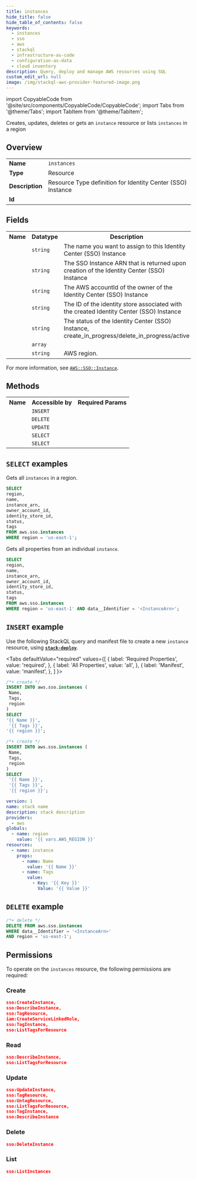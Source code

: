 ```yaml
---
title: instances
hide_title: false
hide_table_of_contents: false
keywords:
  - instances
  - sso
  - aws
  - stackql
  - infrastructure-as-code
  - configuration-as-data
  - cloud inventory
description: Query, deploy and manage AWS resources using SQL
custom_edit_url: null
image: /img/stackql-aws-provider-featured-image.png
---
```


import CopyableCode from '@site/src/components/CopyableCode/CopyableCode';
import Tabs from '@theme/Tabs';
import TabItem from '@theme/TabItem';

Creates, updates, deletes or gets an <code>instance</code> resource or lists <code>instances</code> in a region

## Overview
<table>
<tbody>
<tr><td><b>Name</b></td><td><code>instances</code></td></tr>
<tr><td><b>Type</b></td><td>Resource</td></tr>
<tr><td><b>Description</b></td><td>Resource Type definition for Identity Center (SSO) Instance</td></tr>
<tr><td><b>Id</b></td><td><CopyableCode code="aws.sso.instances" /></td></tr>
</tbody>
</table>

## Fields
<table>
<tbody>
<tr><th>Name</th><th>Datatype</th><th>Description</th></tr><tr><td><CopyableCode code="name" /></td><td><code>string</code></td><td>The name you want to assign to this Identity Center (SSO) Instance</td></tr>
<tr><td><CopyableCode code="instance_arn" /></td><td><code>string</code></td><td>The SSO Instance ARN that is returned upon creation of the Identity Center (SSO) Instance</td></tr>
<tr><td><CopyableCode code="owner_account_id" /></td><td><code>string</code></td><td>The AWS accountId of the owner of the Identity Center (SSO) Instance</td></tr>
<tr><td><CopyableCode code="identity_store_id" /></td><td><code>string</code></td><td>The ID of the identity store associated with the created Identity Center (SSO) Instance</td></tr>
<tr><td><CopyableCode code="status" /></td><td><code>string</code></td><td>The status of the Identity Center (SSO) Instance, create_in_progress/delete_in_progress/active</td></tr>
<tr><td><CopyableCode code="tags" /></td><td><code>array</code></td><td></td></tr>
<tr><td><CopyableCode code="region" /></td><td><code>string</code></td><td>AWS region.</td></tr>
</tbody>
</table>

For more information, see <a href="https://docs.aws.amazon.com/AWSCloudFormation/latest/UserGuide/aws-resource-sso-instance.html"><code>AWS::SSO::Instance</code></a>.

## Methods

<table>
<tbody>
  <tr>
    <th>Name</th>
    <th>Accessible by</th>
    <th>Required Params</th>
  </tr>
  <tr>
    <td><CopyableCode code="create_resource" /></td>
    <td><code>INSERT</code></td>
    <td><CopyableCode code="region" /></td>
  </tr>
  <tr>
    <td><CopyableCode code="delete_resource" /></td>
    <td><code>DELETE</code></td>
    <td><CopyableCode code="data__Identifier, region" /></td>
  </tr>
  <tr>
    <td><CopyableCode code="update_resource" /></td>
    <td><code>UPDATE</code></td>
    <td><CopyableCode code="data__Identifier, data__PatchDocument, region" /></td>
  </tr>
  <tr>
    <td><CopyableCode code="list_resources" /></td>
    <td><code>SELECT</code></td>
    <td><CopyableCode code="region" /></td>
  </tr>
  <tr>
    <td><CopyableCode code="get_resource" /></td>
    <td><code>SELECT</code></td>
    <td><CopyableCode code="data__Identifier, region" /></td>
  </tr>
</tbody>
</table>

## `SELECT` examples
Gets all <code>instances</code> in a region.
```sql
SELECT
region,
name,
instance_arn,
owner_account_id,
identity_store_id,
status,
tags
FROM aws.sso.instances
WHERE region = 'us-east-1';
```
Gets all properties from an individual <code>instance</code>.
```sql
SELECT
region,
name,
instance_arn,
owner_account_id,
identity_store_id,
status,
tags
FROM aws.sso.instances
WHERE region = 'us-east-1' AND data__Identifier = '<InstanceArn>';
```

## `INSERT` example

Use the following StackQL query and manifest file to create a new <code>instance</code> resource, using [__`stack-deploy`__](https://pypi.org/project/stack-deploy/).

<Tabs
    defaultValue="required"
    values={[
      { label: 'Required Properties', value: 'required', },
      { label: 'All Properties', value: 'all', },
      { label: 'Manifest', value: 'manifest', },
    ]
}>
<TabItem value="required">

```sql
/*+ create */
INSERT INTO aws.sso.instances (
 Name,
 Tags,
 region
)
SELECT 
'{{ Name }}',
 '{{ Tags }}',
'{{ region }}';
```
</TabItem>
<TabItem value="all">

```sql
/*+ create */
INSERT INTO aws.sso.instances (
 Name,
 Tags,
 region
)
SELECT 
 '{{ Name }}',
 '{{ Tags }}',
 '{{ region }}';
```
</TabItem>
<TabItem value="manifest">

```yaml
version: 1
name: stack name
description: stack description
providers:
  - aws
globals:
  - name: region
    value: '{{ vars.AWS_REGION }}'
resources:
  - name: instance
    props:
      - name: Name
        value: '{{ Name }}'
      - name: Tags
        value:
          - Key: '{{ Key }}'
            Value: '{{ Value }}'

```
</TabItem>
</Tabs>

## `DELETE` example

```sql
/*+ delete */
DELETE FROM aws.sso.instances
WHERE data__Identifier = '<InstanceArn>'
AND region = 'us-east-1';
```

## Permissions

To operate on the <code>instances</code> resource, the following permissions are required:

### Create
```json
sso:CreateInstance,
sso:DescribeInstance,
sso:TagResource,
iam:CreateServiceLinkedRole,
sso:TagInstance,
sso:ListTagsForResource
```

### Read
```json
sso:DescribeInstance,
sso:ListTagsForResource
```

### Update
```json
sso:UpdateInstance,
sso:TagResource,
sso:UntagResource,
sso:ListTagsForResource,
sso:TagInstance,
sso:DescribeInstance
```

### Delete
```json
sso:DeleteInstance
```

### List
```json
sso:ListInstances
```
